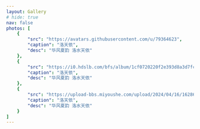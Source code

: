 ```yaml
---
layout: Gallery
# hide: true
nav: false
photos: [
    {
        "src": "https://avatars.githubusercontent.com/u/79364623",
        "caption": "洛天依",
        "desc": "华风夏韵 洛水天依"
    },
    {
        "src": "https://i0.hdslb.com/bfs/album/1cf0720220f2e393d8a3d7fc61f0c3ce93d8e5fc.jpg@1048w_!web-dynamic.avif",
        "caption": "洛天依",
        "desc": "华风夏韵 洛水天依"
    },
    {
        "src": "https://upload-bbs.miyoushe.com/upload/2024/04/16/162867316/e4cee57ba61b1bec033f9882020a4f3c_4898098765106987815.png?x-oss-process=image//resize,s_600/quality,q_80/auto-orient,0/interlace,1/format,png",
        "caption": "洛天依",
        "desc": "华风夏韵 洛水天依"
    }
]
---
```

